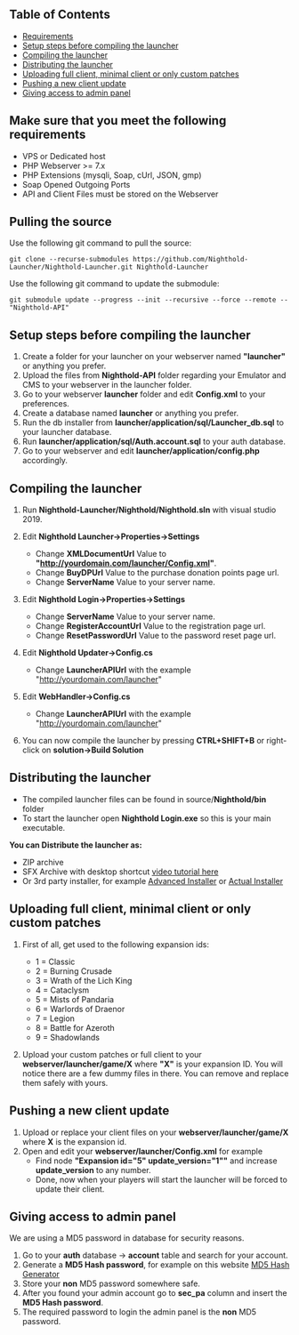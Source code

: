 ## Table of Contents

- [Requirements](#Requirements) 
- [Setup steps before compiling the launcher](#Setup-steps-before-compiling-the-launcher) 
- [Compiling the launcher](#Compiling-the-launcher) 
- [Distributing the launcher](#Distributing-the-launcher) 
- [Uploading full client, minimal client or only custom patches](#uploading-full-client-minimal-client-or-only-custom-patches) 
- [Pushing a new client update](#Pushing-a-new-client-update)  
- [Giving access to admin panel](#Giving-access-to-admin-panel)  

## Make sure that you meet the following requirements
- VPS or Dedicated host
- PHP Webserver >= 7.x
- PHP Extensions (mysqli, Soap, cUrl, JSON, gmp)
- Soap Opened Outgoing Ports
- API and Client Files must be stored on the Webserver

## Pulling the source
Use the following git command to pull the source:
```git
git clone --recurse-submodules https://github.com/Nighthold-Launcher/Nighthold-Launcher.git Nighthold-Launcher
```

Use the following git command to update the submodule:
```git
git submodule update --progress --init --recursive --force --remote -- "Nighthold-API"
```

## Setup steps before compiling the launcher
 1. Create a folder for your launcher on your webserver named **"launcher"** or anything you prefer.
 2. Upload the files from **Nighthold-API** folder regarding your Emulator and CMS to your webserver in the launcher folder.
 3. Go to your webserver **launcher** folder and edit **Config.xml** to your preferences.
 4. Create a database named **launcher** or anything you prefer.
 5. Run the db installer from **launcher/application/sql/Launcher_db.sql** to your launcher database.
 6. Run **launcher/application/sql/Auth.account.sql** to your auth database.
 7. Go to your webserver and edit **launcher/application/config.php** accordingly.

## Compiling the launcher
 1. Run **Nighthold-Launcher/Nighthold/Nighthold.sln** with visual studio 2019.

 3. Edit **Nighthold Launcher->Properties->Settings**
    - Change **XMLDocumentUrl** Value to **"http://yourdomain.com/launcher/Config.xml"**.
    - Change **BuyDPUrl** Value to the purchase donation points page url.
    - Change **ServerName** Value to your server name.

 4. Edit **Nighthold Login->Properties->Settings**
    - Change **ServerName** Value to your server name.
    - Change **RegisterAccountUrl** Value to the registration page url.
    - Change **ResetPasswordUrl** Value to the password reset page url.

 5. Edit **Nighthold Updater->Config.cs**
    - Change **LauncherAPIUrl** with the example "http://yourdomain.com/launcher"

 6. Edit **WebHandler->Config.cs**
    - Change **LauncherAPIUrl** with the example "http://yourdomain.com/launcher"

 7. You can now compile the launcher by pressing **CTRL+SHIFT+B** or right-click on **solution->Build Solution**

## Distributing the launcher
 - The compiled launcher files can be found in source/**Nighthold/bin** folder
 - To start the launcher open **Nighthold Login.exe** so this is your main executable.

**You can Distribute the launcher as:**
   - ZIP archive
   - SFX Archive with desktop shortcut [video tutorial here](https://www.youtube.com/watch?v=koFeRlOuZgw)
   - Or 3rd party installer, for example [Advanced Installer](https://www.advancedinstaller.com/download.html) or [Actual Installer](https://www.actualinstaller.com/)

## Uploading full client, minimal client or only custom patches
 1. First of all, get used to the following expansion ids:
    - 1 = Classic
    - 2 = Burning Crusade
    - 3 = Wrath of the Lich King
    - 4 = Cataclysm
    - 5 = Mists of Pandaria
    - 6 = Warlords of Draenor
    - 7 = Legion
    - 8 = Battle for Azeroth
    - 9 = Shadowlands
 
 2. Upload your custom patches or full client to your **webserver/launcher/game/X** where **"X"** is your expansion ID. 
 You will notice there are a few dummy files in there. You can remove and replace them safely with yours.

## Pushing a new client update
 1. Upload or replace your client files on your **webserver/launcher/game/X** where **X** is the expansion id.
 2. Open and edit your **webserver/launcher/Config.xml** for example
    - Find node **"Expansion id="5" update_version="1""** and increase **update_version** to any number.
    - Done, now when your players will start the launcher will be forced to update their client.

## Giving access to admin panel
We are using a MD5 password in database for security reasons.
 1. Go to your **auth** database -> **account** table and search for your account.
 2. Generate a **MD5 Hash password**, for example on this website [MD5 Hash Generator](https://www.md5hashgenerator.com/)
 3. Store your **non** MD5 password somewhere safe.
 4. After you found your admin account go to **sec_pa** column and insert the **MD5 Hash password**.
 5. The required password to login the admin panel is the **non** MD5 password.
